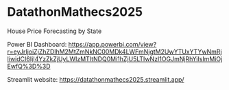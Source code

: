 # DatathonMathecs2025
House Price Forecasting by State

Power BI Dashboard: https://app.powerbi.com/view?r=eyJrIjoiZjZhZDlhM2MtZmNkNC00MDk4LWFmNjgtM2UwYTUxYTYwNmRjIiwidCI6IjI4YzZkZjUyLWIzMTItNDQ0Mi1hZjU5LTIwNzI1OGJmNjRhYiIsImMiOjEwfQ%3D%3D 

Streamlit website: https://datathonmathecs2025.streamlit.app/
